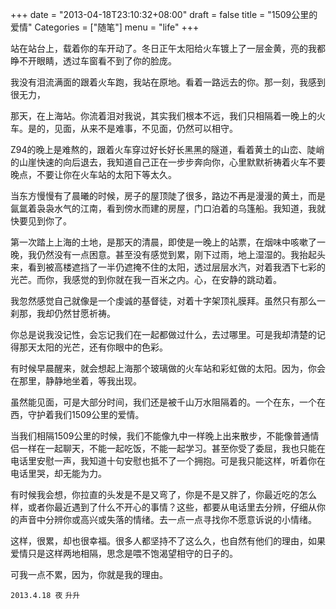 +++
date = "2013-04-18T23:10:32+08:00"
draft = false
title = "1509公里的爱情"
Categories = ["随笔"]
menu = "life"
+++

站在站台上，载着你的车开动了。冬日正午太阳给火车镀上了一层金黄，亮的我都睁不开眼睛，透过车窗看不到了你的脸庞。

我没有泪流满面的跟着火车跑，我站在原地。看着一路远去的你。那一刻，我感到很无力，

那天，在上海站。你流着泪对我说，其实我们根本不远，我们只相隔着一晚上的火车。是的，见面，从来不是难事，不见面，仍然可以相守。

Z94的晚上是难熬的，跟着火车穿过好长好长黑黑的隧道，看着黄土的山峦、陡峭的山崖快速的向后退去，我知道自己正在一步步奔向你，心里默默祈祷着火车不要晚点，不要让你在火车站的太阳下等太久。

当东方慢慢有了晨曦的时候，房子的屋顶陡了很多，路边不再是漫漫的黄土，而是氤氲着袅袅水气的江南，看到傍水而建的房屋，门口泊着的乌篷船。我知道，我就快要见到你了。

第一次踏上上海的土地，是那天的清晨，即使是一晚上的站票，在烟味中咳嗽了一晚，我仍然没有一点困意。甚至没有感觉到累，刚下过雨，地上湿湿的。我抬起头来，看到被高楼遮挡了一半仍遮掩不住的太阳，透过层层水汽，对着我洒下七彩的光芒。而你，我感觉的到你就在我一百米之内。心，在安静的跳动着。

我忽然感觉自己就像是一个虔诚的基督徒，对着十字架顶礼膜拜。虽然只有那么一刹那，我却仍然甘愿祈祷。

你总是说我没记性，会忘记我们在一起都做过什么，去过哪里。可是我却清楚的记得那天太阳的光芒，还有你眼中的色彩。

有时候早晨醒来，就会想起上海那个玻璃做的火车站和彩虹做的太阳。因为，你会在那里，静静地坐着，等我出现。

虽然能见面，可是大部分时间，我们还是被千山万水阻隔着的。一个在东，一个在西，守护着我们1509公里的爱情。

当我们相隔1509公里的时候，我们不能像九中一样晚上出来散步，不能像普通情侣一样在一起聊天，不能一起吃饭，不能一起学习。甚至你受了委屈，我也只能在电话里安慰一声，我知道十句安慰也抵不了一个拥抱。可是我只能这样，听着你在电话里哭，却无能为力。

有时候我会想，你拉直的头发是不是又弯了，你是不是又胖了，你最近吃的怎么样，或者你最近遇到了什么不开心的事情？这些，都要从电话里去分辨，仔细从你的声音中分辨你或高兴或失落的情绪。去一点一点寻找你不愿意诉说的小情绪。

这样，很累，却也很幸福。很多人都坚持不了这么久，也自然有他们的理由，如果爱情只是这样两地相隔，思念是喂不饱渴望相守的日子的。

可我一点不累，因为，你就是我的理由。

`2013.4.18 夜` 
`升升`
